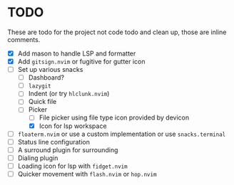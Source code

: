 # TODO

These are todo for the project not code todo and clean up, those are inline comments.

-   [x] Add mason to handle LSP and formatter
-   [x] Add `gitsign.nvim` or fugitive for gutter icon
-   [ ] Set up various snacks
    -   [ ] Dashboard?
    -   [ ] `lazygit`
    -   [ ] Indent (or try `hlclunk.nvim`)
    -   [ ] Quick file
    -   [ ] Picker
        -   [ ] File picker using file type icon provided by devicon
        -   [x] Icon for lsp workspace
-   [ ] `floaterm.nvim` or use a custom implementation or use `snacks.terminal`
-   [ ] Status line configuration
-   [ ] A surround plugin for surrounding
-   [ ] Dialing plugin
-   [ ] Loading icon for lsp with `fidget.nvim`
-   [ ] Quicker movement with `flash.nvim` or `hop.nvim`
